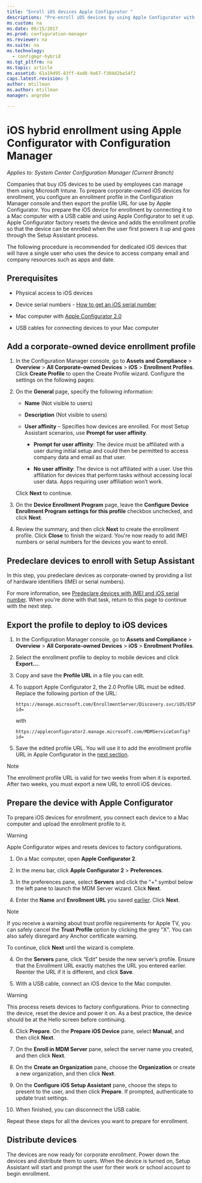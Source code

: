 ```yaml
---
title: "Enroll iOS devices Apple Configurator "
descriptions: "Pre-enroll iOS devices by using Apple Configurator with Configuration Manager."
ms.custom: na
ms.date: 08/15/2017
ms.prod: configuration-manager
ms.reviewer: na
ms.suite: na
ms.technology:
  - configmgr-hybrid
ms.tgt_pltfrm: na
ms.topic: article
ms.assetid: 61a19d95-83ff-4ad8-9a67-f304d2ba54f2
caps.latest.revision: 5
author: mtillman
ms.author: mtillman
manager: angrobe

---
```

# iOS hybrid enrollment using Apple Configurator with Configuration Manager

*Applies to: System Center Configuration Manager (Current Branch)*

Companies that buy iOS devices to be used by employees can manage them using Microsoft Intune. To prepare corporate-owned iOS devices for enrollment, you configure an enrollment profile in the Configuration Manager console and then export the profile URL for use by Apple Configurator. You prepare the iOS device for enrollment by connecting it to a Mac computer with a USB cable and using Apple Configurator to set it up. Apple Configurator factory resets the device and adds the enrollment profile so that the device can be enrolled when the user first powers it up and goes through the Setup Assistant process.

The following procedure is recommended for dedicated iOS devices that will have a single user who uses the device to access company email and company resources such as apps and date.  

## Prerequisites  

-   Physical access to iOS devices  

-   Device serial numbers - [How to get an iOS serial number](https://support.apple.com/en-us/HT204308)  

-   Mac computer with [Apple Configurator 2.0](http://go.microsoft.com/fwlink/?LinkId=518017)  

-   USB cables for connecting devices to your Mac computer  

## Add a corporate-owned device enrollment profile

1.  In the Configuration Manager console, go to **Assets and Compliance** > **Overview** > **All Corporate-owned Devices** > **iOS** > **Enrollment Profiles**. Click **Create Profile** to open the Create Profile wizard. Configure the settings on the following pages:  

2.  On the **General** page, specify the following information:  

    -   **Name** (Not visible to users)  

    -   **Description** (Not visible to users)  

    -   **User affinity** – Specifies how devices are enrolled. For most Setup Assistant scenarios, use **Prompt for user affinity**.  

        -   **Prompt for user affinity**: The device must be affiliated with a user during initial setup and could then be permitted to access company data and email as that user.  

        -   **No user affinity**: The device is not affiliated with a user. Use this affiliation for devices that perform tasks without accessing local user data. Apps requiring user affiliation won’t work.

    Click **Next** to continue.  

3.  On the **Device Enrollment Program** page, leave the **Configure Device Enrollment Program settings for this profile** checkbox unchecked, and click **Next**.  

4.  Review the summary, and then click **Next** to create the enrollment profile. Click **Close** to finish the wizard. You're now ready to add IMEI numbers or serial numbers for the devices you want to enroll.  

## Predeclare devices to enroll with Setup Assistant

In this step, you predeclare devices as corporate-owned by providing a list of hardware identifiers (IMEI or serial numbers).

For more information, see [Predeclare devices with IMEI and iOS serial number](predeclare-devices-with-hardware-id.md). When you're done with that task, return to this page to continue with the next step.

## Export the profile to deploy to iOS devices

1.  In the Configuration Manager console, go to **Assets and Compliance** > **Overview** > **All Corporate-owned Devices** > **iOS** > **Enrollment Profiles**.

2.  Select the enrollment profile to deploy to mobile devices and click **Export…**.

3.  Copy and save the **Profile URL** in a file you can edit.   

4.  To support Apple Configurator 2, the 2.0 Profile URL must be edited. Replace the following portion of the URL:  

    ```  
    https://manage.microsoft.com/EnrollmentServer/Discovery.svc/iOS/ESProxy?id=  

    ```  

     with  

    ```  
    https://appleconfigurator2.manage.microsoft.com/MDMServiceConfig?id=  

    ```

5.  Save the edited profile URL. You will use it to add the enrollment profile URL in Apple Configurator in the [next section](#step-4-prepare-the-device-with-apple-configurator).  

> [!NOTE]
> The enrollment profile URL is valid for two weeks from when it is exported. After two weeks, you must export a new URL to enroll iOS devices.

## Prepare the device with Apple Configurator

To prepare iOS devices for enrollment, you connect each device to a Mac computer and upload the enrollment profile to it.  

> [!WARNING]  
>  Apple Configurator wipes and resets devices to factory configurations.  

1.  On a Mac computer, open **Apple Configurator 2**.  

2.  In the menu bar, click **Apple Configurator 2** > **Preferences**.  

2.  In the preferences pane, select **Servers** and click the "+" symbol below the left pane to launch the MDM Server wizard. Click **Next**.  

3.  Enter the **Name** and **Enrollment URL** you saved [earlier](#step-3-export-the-profile-to-deploy-to-ios-devices). Click **Next**.  

   > [!NOTE]
   > If you receive a warning about trust profile requirements for Apple TV, you can safely cancel the **Trust Profile** option by clicking the grey "X". You can also safely disregard any Anchor certificate warning.

   To continue, click **Next** until the wizard is complete.  

4.  On the **Servers** pane, click “Edit” beside the new server’s profile. Ensure that the Enrollment URL exactly matches the URL you entered earlier. Reenter the URL if it is different, and click **Save**.  

5.  With a USB cable, connect an iOS device to the Mac computer.  

  > [!WARNING]  
  >  This process resets devices to factory configurations. Prior to connecting the device, reset the device and power it on. As a best practice, the device should be at the Hello screen before continuing.  

6.  Click **Prepare**. On the **Prepare iOS Device** pane, select **Manual**, and then click **Next**.  

7.  On the **Enroll in MDM Server** pane, select the server name you created, and then click **Next**.  

9. On the **Create an Organization** pane, choose the **Organization** or create a new organization, and then click **Next**.  

10. On the **Configure iOS Setup Assistant** pane, choose the steps to present to the user, and then click **Prepare**. If prompted, authenticate to update trust settings.  

11. When finished, you can disconnect the USB cable.  

Repeat these steps for all the devices you want to prepare for enrollment.

## Distribute devices

The devices are now ready for corporate enrollment. Power down the devices and distribute them to users. When the device is turned on, Setup Assistant will start and prompt the user for their work or school account to begin enrollment.
